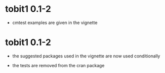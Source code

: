 # tobit1 0.1-2

* cmtest examples are given in the vignette

# tobit1 0.1-2

* the suggested packages used in the vignette are now used
  conditionally
  
* the tests are removed from the cran package

